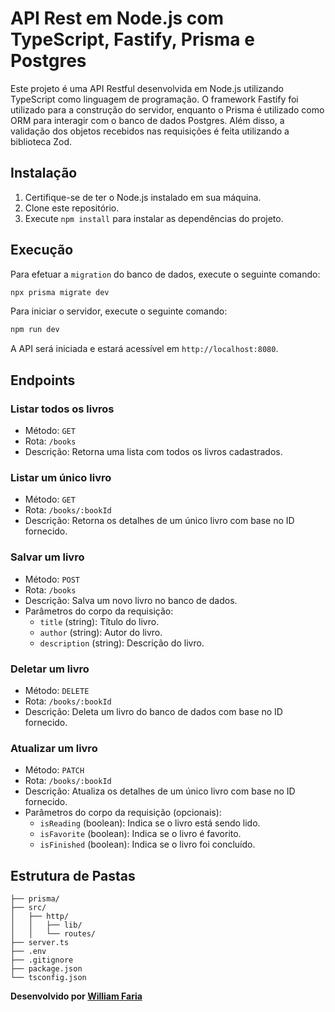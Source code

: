 # API Rest em Node.js com TypeScript, Fastify, Prisma e Postgres

Este projeto é uma API Restful desenvolvida em Node.js utilizando TypeScript como linguagem de programação. O framework Fastify foi utilizado para a construção do servidor, enquanto o Prisma é utilizado como ORM para interagir com o banco de dados Postgres. Além disso, a validação dos objetos recebidos nas requisições é feita utilizando a biblioteca Zod.

## Instalação

1. Certifique-se de ter o Node.js instalado em sua máquina.
2. Clone este repositório.
3. Execute `npm install` para instalar as dependências do projeto.

## Execução

Para efetuar a `migration` do banco de dados, execute o seguinte comando:

```bash
npx prisma migrate dev
```

Para iniciar o servidor, execute o seguinte comando:

```bash
npm run dev
```

A API será iniciada e estará acessível em `http://localhost:8080`.

## Endpoints

### Listar todos os livros

- Método: `GET`
- Rota: `/books`
- Descrição: Retorna uma lista com todos os livros cadastrados.

### Listar um único livro

- Método: `GET`
- Rota: `/books/:bookId`
- Descrição: Retorna os detalhes de um único livro com base no ID fornecido.

### Salvar um livro

- Método: `POST`
- Rota: `/books`
- Descrição: Salva um novo livro no banco de dados.
- Parâmetros do corpo da requisição:
  - `title` (string): Título do livro.
  - `author` (string): Autor do livro.
  - `description` (string): Descrição do livro.

### Deletar um livro

- Método: `DELETE`
- Rota: `/books/:bookId`
- Descrição: Deleta um livro do banco de dados com base no ID fornecido.

### Atualizar um livro

- Método: `PATCH`
- Rota: `/books/:bookId`
- Descrição: Atualiza os detalhes de um único livro com base no ID fornecido.
- Parâmetros do corpo da requisição (opcionais):
  - `isReading` (boolean): Indica se o livro está sendo lido.
  - `isFavorite` (boolean): Indica se o livro é favorito.
  - `isFinished` (boolean): Indica se o livro foi concluído.

## Estrutura de Pastas
```
├── prisma/
├── src/
│   ├── http/
│   │   ├── lib/
│   │   └── routes/
├── server.ts
├── .env
├── .gitignore
├── package.json
└── tsconfig.json
```

**Desenvolvido por [William Faria](https://github.com/wmfariadev)**
